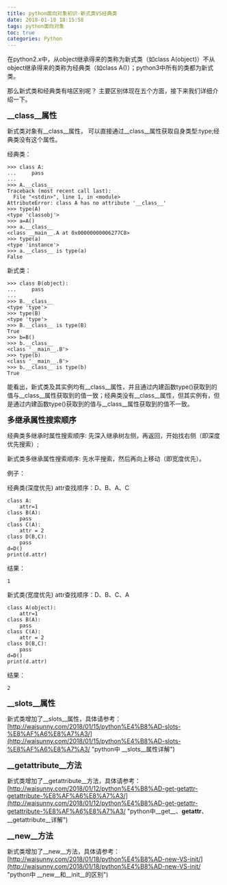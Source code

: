 ```yaml
---
title: python面向对象初识-新式类VS经典类
date: 2018-01-10 18:15:58
tags: python面向对象
toc: true
categories: Python
---
```

在python2.x中，从object继承得来的类称为新式类（如class A(object)）不从object继承得来的类称为经典类（如class A()）；python3中所有的类都为新式类。

那么新式类和经典类有啥区别呢？ 主要区别体现在五个方面，接下来我们详细介绍一下。
<!--more-->

<font size=4>**\_\_class\_\_属性**</font>

新式类对象有\_\_class\_\_属性， 可以直接通过\_\_class\_\_属性获取自身类型:type;经典类没有这个属性。


经典类：

	>>> class A:
	...     pass
	...
	>>> A.__class__
	Traceback (most recent call last):
	  File "<stdin>", line 1, in <module>
	AttributeError: class A has no attribute '__class__'
	>>> type(A)
	<type 'classobj'>
	>>> a=A()
	>>> a.__class__
	<class __main__.A at 0x00000000006277C8>
	>>> type(a)
	<type 'instance'>
	>>> a.__class__ is type(a)
	False

新式类：

	>>> class B(object):
	...     pass
	...
	>>> B.__class__
	<type 'type'>
	>>> type(B)
	<type 'type'>
	>>> B.__class__ is type(B)
	True
	>>> b=B()
	>>> b.__class__
	<class '__main__.B'>
	>>> type(b)
	<class '__main__.B'>
	>>> b.__class__ is type(b)
	True

能看出，新式类及其实例均有\_\_class\_\_属性，并且通过内建函数type()获取到的值与\_\_class\_\_属性获取到的值一致；经典类没有\_\_class\_\_属性，但其实例有，但是通过内建函数type()获取到的值与\_\_class\_\_属性获取到的值不一致。


<font size=4>**多继承属性搜索顺序**</font>

经典类多继承时属性搜索顺序: 先深入继承树左侧，再返回，开始找右侧（即深度优先搜索）;

新式类多继承属性搜索顺序: 先水平搜索，然后再向上移动（即宽度优先）。

例子：

经典类(深度优先) attr查找顺序：D、B、A、C

	class A:
    	attr=1
	class B(A):
    	pass
	class C(A):
    	attr = 2
	class D(B,C):
    	pass
	d=D()
	print(d.attr)

结果：

	1

新式类(宽度优先) attr查找顺序：D、B、C、A

	class A(object):
    	attr=1
	class B(A):
    	pass
	class C(A):
    	attr = 2
	class D(B,C):
    	pass
	d=D()
	print(d.attr)

结果：

	2

<font size=4>**\_\_slots\_\_属性**</font>

新式类增加了\_\_slots\_\_属性，具体请参考：[http://waisunny.com/2018/01/15/python%E4%B8%AD-slots-%E8%AF%A6%E8%A7%A3/](http://waisunny.com/2018/01/15/python%E4%B8%AD-slots-%E8%AF%A6%E8%A7%A3/ "python中 __slots__属性详解")

<font size=4>**\_\_getattribute\_\_方法**</font>

新式类增加了\_\_getattribute\_\_方法，具体请参考：[http://waisunny.com/2018/01/12/python%E4%B8%AD-get-getattr-getattribute-%E8%AF%A6%E8%A7%A3/](http://waisunny.com/2018/01/12/python%E4%B8%AD-get-getattr-getattribute-%E8%AF%A6%E8%A7%A3/ "python中__get__、__getattr__、__getattribute__详解")

<font size=4>**\_\_new\_\_方法**</font>

新式类增加了\_\_new\_\_方法，具体请参考：[http://waisunny.com/2018/01/18/python%E4%B8%AD-new-VS-init/](http://waisunny.com/2018/01/18/python%E4%B8%AD-new-VS-init/ "python中 __new__和__init__的区别")

